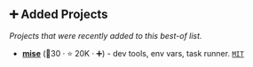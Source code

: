 ## ➕ Added Projects

_Projects that were recently added to this best-of list._

- <b><a href="https://github.com/jdx/mise">mise</a></b> (🥇30 ·  ⭐ 20K · ➕) - dev tools, env vars, task runner. <code><a href="http://bit.ly/34MBwT8">MIT</a></code>

